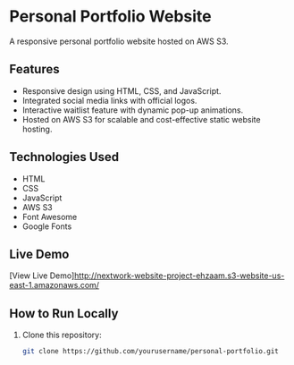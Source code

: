# Personal Portfolio Website

A responsive personal portfolio website hosted on AWS S3.

## Features
- Responsive design using HTML, CSS, and JavaScript.
- Integrated social media links with official logos.
- Interactive waitlist feature with dynamic pop-up animations.
- Hosted on AWS S3 for scalable and cost-effective static website hosting.

## Technologies Used
- HTML
- CSS
- JavaScript
- AWS S3
- Font Awesome
- Google Fonts

## Live Demo
[View Live Demo]http://nextwork-website-project-ehzaam.s3-website-us-east-1.amazonaws.com/

## How to Run Locally
1. Clone this repository:
   ```bash
   git clone https://github.com/yourusername/personal-portfolio.git
